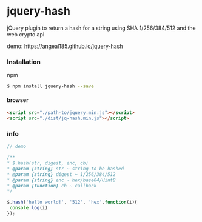 # jquery-hash
jQuery plugin to return a hash for a string using SHA 1/256/384/512 and the web crypto api

demo: https://angeal185.github.io/jquery-hash

### Installation

npm

```sh
$ npm install jquery-hash --save
```

#### browser

```html
<script src="./path-to/jquery.min.js"></script>
<script src="./dist/jq-hash.min.js"></script>
```

### info


```js
// demo

/**
* $.hash(str, digest, enc, cb)
* @param {string} str ~ string to be hashed
* @param {string} digest ~ 1/256/384/512
* @param {string} enc ~ hex/base64/Uint8
* @param {function} cb ~ callback
*/

$.hash('hello world!', '512', 'hex',function(i){
 console.log(i)
});

```
